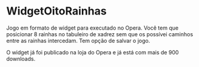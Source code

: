 WidgetOitoRainhas
=================

Jogo em formato de widget para executado no Opera. Você tem que posicionar 8 rainhas no tabuleiro de xadrez sem que os possívei caminhos entre as rainhas intercedam. Tem opção de salvar o jogo.

O widget já foi publicado na loja do Opera e já está com mais de 900 downloads.
